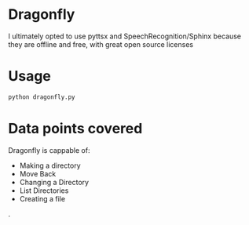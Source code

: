 # Dragonfly

I ultimately opted to use pyttsx and SpeechRecognition/Sphinx because they are offline and free, with great open source licenses

# Usage

```python
python dragonfly.py
```
# Data points covered
Dragonfly is cappable of:
- Making a directory
- Move Back
- Changing a Directory
- List Directories
- Creating a file


.



